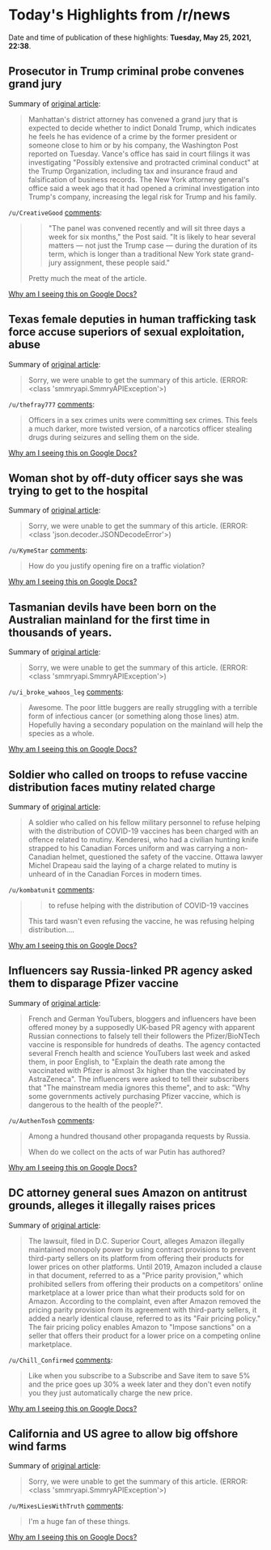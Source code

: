 # Today's Highlights from /r/news

Date and time of publication of these highlights: **Tuesday, May 25, 2021, 22:38**.

## Prosecutor in Trump criminal probe convenes grand jury

Summary of [original article](https://www.reuters.com/world/us/prosecutor-trump-criminal-probe-convenes-grand-jury-washington-post-2021-05-25/):

> Manhattan's district attorney has convened a grand jury that is expected to decide whether to indict Donald Trump, which indicates he feels he has evidence of a crime by the former president or someone close to him or by his company, the Washington Post reported on Tuesday. Vance's office has said in court filings it was investigating "Possibly extensive and protracted criminal conduct" at the Trump Organization, including tax and insurance fraud and falsification of business records. The New York attorney general's office said a week ago that it had opened a criminal investigation into Trump's company, increasing the legal risk for Trump and his family.

`/u/CreativeGood` [comments](https://www.reddit.com/r/news/comments/nl0xxy/prosecutor_in_trump_criminal_probe_convenes_grand/):

> > "The panel was convened recently and will sit three days a week for six months," the Post said. "It is likely to hear several matters — not just the Trump case ­— during the duration of its term, which is longer than a traditional New York state grand-jury assignment, these people said."
> 
> Pretty much the meat of the article.

[Why am I seeing this on Google Docs?](https://docs.google.com/document/d/1Dc6We63vOXIZsc0op-Bt4abqkYjXzOigalQqFxmvvbM/edit?usp=sharing)

## Texas female deputies in human trafficking task force accuse superiors of sexual exploitation, abuse

Summary of [original article](https://www.cnn.com/2021/05/25/us/texas-female-deputies-human-trafficking-task-force-accusations/index.html):

> Sorry, we were unable to get the summary of this article. (ERROR: <class 'smmryapi.SmmryAPIException'>)

`/u/thefray777` [comments](https://www.reddit.com/r/news/comments/nkvr03/texas_female_deputies_in_human_trafficking_task/):

> Officers in a sex crimes units were committing sex crimes. This feels a much darker, more twisted version, of a narcotics officer stealing drugs during seizures and selling them on the side.

[Why am I seeing this on Google Docs?](https://docs.google.com/document/d/1Dc6We63vOXIZsc0op-Bt4abqkYjXzOigalQqFxmvvbM/edit?usp=sharing)

## Woman shot by off-duty officer says she was trying to get to the hospital

Summary of [original article](https://www.kwtx.com/2021/05/25/woman-shot-by-off-duty-officer-says-she-was-trying-to-get-to-the-hospital/):

> Sorry, we were unable to get the summary of this article. (ERROR: <class 'json.decoder.JSONDecodeError'>)

`/u/KymeStar` [comments](https://www.reddit.com/r/news/comments/nkq786/woman_shot_by_offduty_officer_says_she_was_trying/):

> How do you justify opening fire on a traffic violation?

[Why am I seeing this on Google Docs?](https://docs.google.com/document/d/1Dc6We63vOXIZsc0op-Bt4abqkYjXzOigalQqFxmvvbM/edit?usp=sharing)

## Tasmanian devils have been born on the Australian mainland for the first time in thousands of years.

Summary of [original article](https://www.bbc.co.uk/news/av/world-australia-57249491):

> Sorry, we were unable to get the summary of this article. (ERROR: <class 'smmryapi.SmmryAPIException'>)

`/u/i_broke_wahoos_leg` [comments](https://www.reddit.com/r/news/comments/nl1jhd/tasmanian_devils_have_been_born_on_the_australian/):

> Awesome. The poor little buggers are really struggling with a terrible form of infectious cancer (or something along those lines) atm. Hopefully having a secondary population on the mainland will help the species as a whole.

[Why am I seeing this on Google Docs?](https://docs.google.com/document/d/1Dc6We63vOXIZsc0op-Bt4abqkYjXzOigalQqFxmvvbM/edit?usp=sharing)

## Soldier who called on troops to refuse vaccine distribution faces mutiny related charge

Summary of [original article](https://ottawacitizen.com/news/national/defence-watch/soldier-who-called-on-troops-to-refuse-vaccine-distribution-faces-mutiny-related-charge):

> A soldier who called on his fellow military personnel to refuse helping with the distribution of COVID-19 vaccines has been charged with an offence related to mutiny. Kenderesi, who had a civilian hunting knife strapped to his Canadian Forces uniform and was carrying a non-Canadian helmet, questioned the safety of the vaccine. Ottawa lawyer Michel Drapeau said the laying of a charge related to mutiny is unheard of in the Canadian Forces in modern times.

`/u/kombatunit` [comments](https://www.reddit.com/r/news/comments/nl0k51/soldier_who_called_on_troops_to_refuse_vaccine/):

> >to refuse helping with the distribution of COVID-19 vaccines
> 
> This tard wasn't even refusing the vaccine, he was refusing helping distribution....

[Why am I seeing this on Google Docs?](https://docs.google.com/document/d/1Dc6We63vOXIZsc0op-Bt4abqkYjXzOigalQqFxmvvbM/edit?usp=sharing)

## Influencers say Russia-linked PR agency asked them to disparage Pfizer vaccine

Summary of [original article](https://www.theguardian.com/media/2021/may/25/influencers-say-russia-linked-pr-agency-asked-them-to-disparage-pfizer-vaccine):

> French and German YouTubers, bloggers and influencers have been offered money by a supposedly UK-based PR agency with apparent Russian connections to falsely tell their followers the Pfizer/BioNTech vaccine is responsible for hundreds of deaths. The agency contacted several French health and science YouTubers last week and asked them, in poor English, to "Explain the death rate among the vaccinated with Pfizer is almost 3x higher than the vaccinated by AstraZeneca". The influencers were asked to tell their subscribers that "The mainstream media ignores this theme", and to ask: "Why some governments actively purchasing Pfizer vaccine, which is dangerous to the health of the people?".

`/u/AuthenTosh` [comments](https://www.reddit.com/r/news/comments/nkrjwp/influencers_say_russialinked_pr_agency_asked_them/):

> Among a hundred thousand other propaganda requests by Russia.
> 
> When do we collect on the acts of war Putin has authored?

[Why am I seeing this on Google Docs?](https://docs.google.com/document/d/1Dc6We63vOXIZsc0op-Bt4abqkYjXzOigalQqFxmvvbM/edit?usp=sharing)

## DC attorney general sues Amazon on antitrust grounds, alleges it illegally raises prices

Summary of [original article](https://www.cnbc.com/2021/05/25/dc-attorney-general-sues-amazon-on-antitrust-grounds-alleges-it-illegally-raises-prices.html):

> The lawsuit, filed in D.C. Superior Court, alleges Amazon illegally maintained monopoly power by using contract provisions to prevent third-party sellers on its platform from offering their products for lower prices on other platforms. Until 2019, Amazon included a clause in that document, referred to as a "Price parity provision," which prohibited sellers from offering their products on a competitors' online marketplace at a lower price than what their products sold for on Amazon. According to the complaint, even after Amazon removed the pricing parity provision from its agreement with third-party sellers, it added a nearly identical clause, referred to as its "Fair pricing policy." The fair pricing policy enables Amazon to "Impose sanctions" on a seller that offers their product for a lower price on a competing online marketplace.

`/u/Chill_Confirmed` [comments](https://www.reddit.com/r/news/comments/nkspmg/dc_attorney_general_sues_amazon_on_antitrust/):

> Like when you subscribe to a Subscribe and Save item to save 5% and the price goes up 30% a week later and they don't even notify you they just automatically charge the new price.

[Why am I seeing this on Google Docs?](https://docs.google.com/document/d/1Dc6We63vOXIZsc0op-Bt4abqkYjXzOigalQqFxmvvbM/edit?usp=sharing)

## California and US agree to allow big offshore wind farms

Summary of [original article](https://apnews.com/article/california-environment-and-nature-government-and-politics-business-decad1db8248d8e89d2c52c550c3f407):

> Sorry, we were unable to get the summary of this article. (ERROR: <class 'smmryapi.SmmryAPIException'>)

`/u/MixesLiesWithTruth` [comments](https://www.reddit.com/r/news/comments/nl3d4f/california_and_us_agree_to_allow_big_offshore/):

> I'm a huge fan of these things.

[Why am I seeing this on Google Docs?](https://docs.google.com/document/d/1Dc6We63vOXIZsc0op-Bt4abqkYjXzOigalQqFxmvvbM/edit?usp=sharing)

